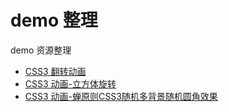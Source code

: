# demo 整理



demo 资源整理

- [CSS3 翻转动画](./3dimage.html)
- [CSS3 动画-立方体旋转](./z-index.html)
- [CSS3 动画-蝉原则CSS3随机多背景随机圆角效果](./cicada-principle-border-radius.html)

